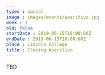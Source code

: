 ```yaml
---
types : social
image : images/events/aperitivo.jpg
week : 7
old: false
startDate : 2019-06-15T18:00:00Z
endDate : 2019-06-15T20:00:00Z
place : Lincoln College
title : Closing Aperitivo
---
```


TBD


